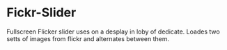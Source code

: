 # Fickr-Slider
Fullscreen Flicker slider uses on a desplay in loby of dedicate.
Loades two setts of images from flickr and alternates between them.
